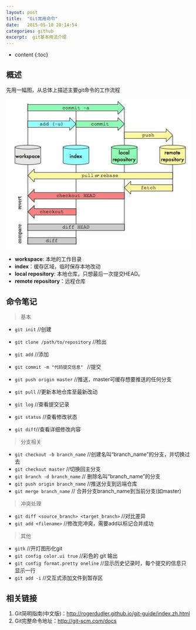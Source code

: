 ```yaml
---
layout: post
title:  "Git常用命令"
date:   2015-05-10 20:14:54
categories: github
excerpt:  git基本用法介绍
---
```


* content
{:toc}

## 概述
  
先用一幅图，从总体上描述主要git命令的工作流程 
  

  ![git](/images/git/1.png)

- **workspace**: 本地的工作目录
- **index**：缓存区域，临时保存本地改动
- **local repository**: 本地仓库，只想最后一次提交HEAD。
- **remote repository**：远程仓库

## 命令笔记

>基本

- `git init`  //创建  
- `git clone /path/to/repository`    //检出   
   
- `git add`    //添加  
- `git commit -m "代码提交信息" `    //提交   
- `git push origin master`   //推送，master可缓存想要推送的任何分支  
- `git pull` //更新本地仓库至最新改动  
  
- `git log` //查看提交记录
- `git status` //查看修改状态
-  `git diff`//查看详细修改内容


>分支相关

- `git checkout -b branch_name`  //创建名叫“branch_name”的分支，并切换过去    
- `git checkout master` //切换回主分支  
- `git branch -d branch_name`  // 删除名叫“branch_name”的分支
- `git push origin branch_name`  //推送分支到远端仓库
- `git merge branch_name` // 合并分支branch_name到当前分支(如master)

>冲突处理

- `git diff <source_branch> <target_branch>` //对比差异
- `git add <filename>` //修改完冲突，需要add以标记合并成功


>其他

-  `gitk` //开灯图形化git  
- `git config color.ui true` //彩色的 git 输出  
- `git config format.pretty oneline` //显示历史记录时，每个提交的信息只显示一行  
- `git add -i` //交互式添加文件到暂存区  






## 相关链接

1. Git简明指南(中文版)：<http://rogerdudler.github.io/git-guide/index.zh.html>  
2. Git完整命令地址：<http://git-scm.com/docs>